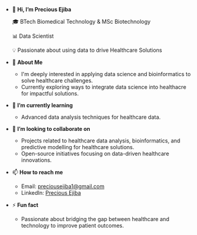 - 👋 **Hi, I’m Precious Ejiba**

    🎓 BTech Biomedical Technology & MSc Biotechnology

    📊 Data Scientist

    💡 Passionate about using data to drive Healthcare Solutions
  
- 👀 **About Me**
  
  - I'm deeply interested in applying data science and bioinformatics to solve healthcare challenges.
  - Currently exploring ways to integrate data science into healthacre for impactful solutions.
    
- 🌱 **I’m currently learning**
  
  - Advanced data analysis techniques for healthcare data.
    
- 💞️ **I’m looking to collaborate on**
  
  - Projects related to healthcare data analysis, bioinformatics, and predictive modelling for healthcare solutions.
  - Open-source initiatives focusing on data-driven healthcare innovations.
    
- 📫 **How to reach me**
  
  - Email: preciousejiba1@gmail.com
  - LinkedIn: [Precious Ejiba](https://www.linkedin.com/in/precious-ejiba/)
      
- ⚡ **Fun fact**
  
  - Passionate about bridging the gap between healthcare and technology to improve patient outcomes.

<!---
Preciousejiba/Preciousejiba is a ✨ special ✨ repository because its `README.md` (this file) appears on your GitHub profile.
You can click the Preview link to take a look at your changes.
--->
